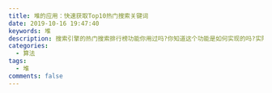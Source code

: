 ```yaml
---
title: 堆的应用：快速获取Top10热门搜索关键词
date: 2019-10-16 19:47:40
keywords: 堆
description: 搜索引擎的热门搜索排行榜功能你用过吗?你知道这个功能是如何实现的吗?实际上，它的实现并不复杂。搜索引擎每天会接收大量的用户搜索请求，它会把这些用户输入的搜索关键词记录下来，然后再离线地统计分析，得到最热门的Top 10搜索关键词。堆这种数据结构 几个非常重要的应用:优先级队列、求Top K和求中位数。
categories: 
  - 算法
tags:
  - 堆
comments: false
---
```


